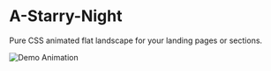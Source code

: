 # A-Starry-Night
Pure CSS animated flat landscape for your landing pages or sections.


![Demo Animation](assets/starry-night.gif)
